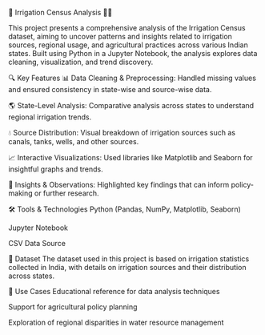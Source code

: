 🌾 Irrigation Census Analysis 🧑‍🌾

This project presents a comprehensive analysis of the Irrigation Census dataset, aiming to uncover patterns and insights related to irrigation sources, regional usage, and agricultural practices across various Indian states. Built using Python in a Jupyter Notebook, the analysis explores data cleaning, visualization, and trend discovery.

🔍 Key Features
📊 Data Cleaning & Preprocessing: Handled missing values and ensured consistency in state-wise and source-wise data.

🌎 State-Level Analysis: Comparative analysis across states to understand regional irrigation trends.

💧 Source Distribution: Visual breakdown of irrigation sources such as canals, tanks, wells, and other sources.

📈 Interactive Visualizations: Used libraries like Matplotlib and Seaborn for insightful graphs and trends.

📌 Insights & Observations: Highlighted key findings that can inform policy-making or further research.

🛠️ Tools & Technologies
Python (Pandas, NumPy, Matplotlib, Seaborn)

Jupyter Notebook

CSV Data Source

📁 Dataset
The dataset used in this project is based on irrigation statistics collected in India, with details on irrigation sources and their distribution across states.

📌 Use Cases
Educational reference for data analysis techniques

Support for agricultural policy planning

Exploration of regional disparities in water resource management
